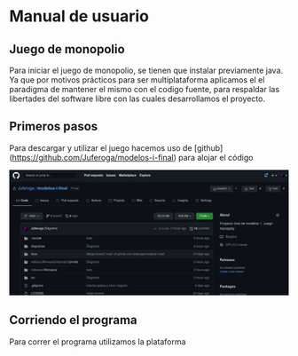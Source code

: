 # Manual de usuario

## Juego de monopolio

Para iniciar el juego de monopolio, se tienen que instalar previamente java. Ya que por motivos prácticos para ser multiplataforma aplicamos el el paradigma de mantener el mismo con el codigo fuente, para respaldar las libertades del software libre con las cuales desarrollamos el proyecto. 

## Primeros pasos 

Para descargar y utilizar el juego hacemos uso de [github] (https://github.com/Juferoga/modelos-i-final) para alojar el código 

![github](https://raw.githubusercontent.com/Juferoga/modelos-i-final/main/docs/images/github.png?token=AKG44KMJUBNUFOBJSSGG7ADBNB5Z6)

## Corriendo el programa

Para correr el programa utilizamos la plataforma 